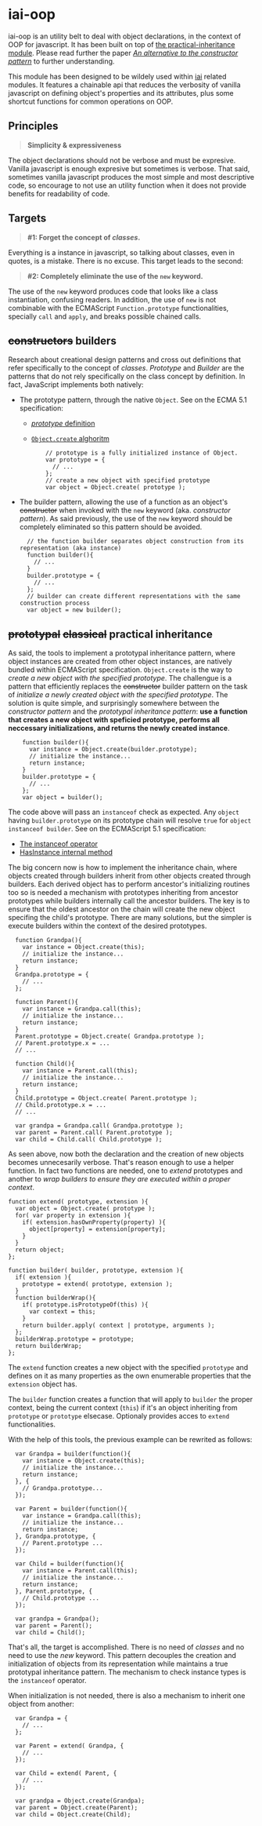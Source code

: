 # iai-oop

iai-oop is an utility belt to deal with object declarations, in the context of OOP for javascript. It has been built on top of [the practical-inheritance module](https://npmjs.org/package/practical-inheritance). Please read further the paper [*An alternative to the constructor pattern*](https://github.com/laconbass/practical-inheritance/blob/master/README.md) to further understanding.


This module has been designed to be wildely used within [iai](https://npmjs.org/search?q=iai) related modules. It features a chainable api that reduces the verbosity of vanilla javascript on defining object's properties and its attributes, plus some shortcut functions for common operations on OOP.


## Principles

> **Simplicity & expressiveness**

The object declarations should not be verbose and must be expresive. Vanilla javascript is enough expresive but sometimes is verbose. That said, sometimes vanilla javascript produces the most simple and most descriptive code, so encourage to not use an utility function when it does not provide benefits for readability of code.

## Targets

> **#1: Forget the concept of _classes_.**

Everything is a instance in javascript, so talking about classes, even in quotes, is a mistake. There is no excuse. This target leads to the second:

> **#2: Completely eliminate the use of the `new` keyword.**

The use of the `new` keyword produces code that looks like a class instantiation, confusing readers. In addition, the use of `new` is not combinable with the ECMAScript `Function.prototype` functionalities, specially `call` and `apply`, and breaks possible chained calls.


## ~~constructors~~ builders

Research about creational design patterns and cross out definitions that refer specifically to the concept of *classes*. *Prototype* and *Builder* are the patterns that do not rely specifically on the class concept by definition. In fact, JavaScript implements both natively:

* The prototype pattern, through the native `Object`. See on the ECMA 5.1 specification:

  * [*prototype* definition](http://www.ecma-international.org/ecma-262/5.1/#sec-4.3.5)
  * [`Object.create` alghoritm](http://www.ecma-international.org/ecma-262/5.1/#sec-15.2.3.5)

            // prototype is a fully initialized instance of Object.
            var prototype = {
              // ...
            };
            // create a new object with specified prototype
            var object = Object.create( prototype );

* The builder pattern, allowing the use of a function as an object's ~~constructor~~ when invoked with the `new` keyword (aka. *constructor pattern*). As said previously, the use of the `new` keyword should be completely eliminated so this pattern should be avoided.

        // the function builder separates object construction from its representation (aka instance)
        function builder(){
          // ...
        }
        builder.prototype = {
          // ...
        };
        // builder can create different representations with the same construction process
        var object = new builder();


## ~~prototypal~~ ~~classical~~ practical inheritance

As said, the tools to implement a prototypal inheritance pattern, where object instances are created from other object instances, are natively bundled within ECMAScript specification. `Object.create` is the way to *create a new object with the specified prototype*. The challengue is a pattern that efficiently replaces the ~~constructor~~ builder pattern on the task of *initialize a newly created object with the specified prototype*. The solution is quite simple, and surprisingly somewhere between the *constructor pattern* and the *prototypal inheritance pattern*: **use a function that creates a new object with speficied prototype, performs all neccessary initializations, and returns the newly created instance**.

        function builder(){
          var instance = Object.create(builder.prototype);
          // initialize the instance...
          return instance;
        }
        builder.prototype = {
          // ...
        };
        var object = builder();

The code above will pass an `instanceof` check as expected. Any `object` having `builder.prototype` on its prototype chain will resolve `true` for `object instanceof builder`. See on the ECMAScript 5.1 specification:

* [The instanceof operator](http://www.ecma-international.org/ecma-262/5.1/#sec-11.8.6)
* [HasInstance internal method](http://www.ecma-international.org/ecma-262/5.1/#sec-15.3.5.3)

The big concern now is how to implement the inheritance chain, where objects created through builders inherit from other objects created through builders. Each derived object has to perform ancestor's initializing routines too so is needed a mechanism with prototypes inheriting from ancestor prototypes while builders internally call the ancestor builders. The key is to ensure that the oldest ancestor on the chain will create the new object specifing the child's prototype. There are many solutions, but the simpler is execute builders within the context of the desired prototypes.

      function Grandpa(){
        var instance = Object.create(this);
        // initialize the instance...
        return instance;
      }
      Grandpa.prototype = {
        // ...
      };

      function Parent(){
        var instance = Grandpa.call(this);
        // initialize the instance...
        return instance;
      }
      Parent.prototype = Object.create( Grandpa.prototype );
      // Parent.prototype.x = ...
      // ...

      function Child(){
        var instance = Parent.call(this);
        // initialize the instance...
        return instance;
      }
      Child.prototype = Object.create( Parent.prototype );
      // Child.prototype.x = ...
      // ...

      var grandpa = Grandpa.call( Grandpa.prototype );
      var parent = Parent.call( Parent.prototype );
      var child = Child.call( Child.prototype );

As seen above, now both the declaration and the creation of new objects becomes unnecesarily verbose. That's reason enough to use a helper function. In fact two functions are needed, one to *extend* prototypes and another to *wrap builders to ensure they are executed within a proper context*.

    function extend( prototype, extension ){
      var object = Object.create( prototype );
      for( var property in extension ){
        if( extension.hasOwnProperty(property) ){
          object[property] = extension[property];
        }
      }
      return object;
    };

    function builder( builder, prototype, extension ){
      if( extension ){
        prototype = extend( prototype, extension );
      }
      function builderWrap(){
        if( prototype.isPrototypeOf(this) ){
          var context = this;
        }
        return builder.apply( context | prototype, arguments );
      };
      builderWrap.prototype = prototype;
      return builderWrap;
    };

The `extend` function creates a new object with the specified `prototype` and defines on it as many properties as the own enumerable properties that the `extension` object has.

The `builder` function creates a function that will apply to `builder` the proper context, being the current context (`this`) if it's an object inheriting from `prototype` or `prototype` elsecase. Optionaly provides acces to `extend` functionalities.

With the help of this tools, the previous example can be rewrited as follows:

      var Grandpa = builder(function(){
        var instance = Object.create(this);
        // initialize the instance...
        return instance;
      }, {
        // Grandpa.prototype...
      });

      var Parent = builder(function(){
        var instance = Grandpa.call(this);
        // initialize the instance...
        return instance;
      }, Grandpa.prototype, {
        // Parent.prototype ...
      });

      var Child = builder(function(){
        var instance = Parent.call(this);
        // initialize the instance...
        return instance;
      }, Parent.prototype, {
        // Child.prototype ...
      });

      var grandpa = Grandpa();
      var parent = Parent();
      var child = Child();

That's all, the target is accomplished. There is no need of *classes* and no need to use the *new* keyword. This pattern decouples the creation and initialization of objects from its representation while maintains a true prototypal inheritance pattern. The mechanism to check instance types is the `instanceof` operator.

When initialization is not needed, there is also a mechanism to inherit one object from another:

      var Grandpa = {
        // ...
      };

      var Parent = extend( Grandpa, {
        // ...
      });

      var Child = extend( Parent, {
        // ...
      });

      var grandpa = Object.create(Grandpa);
      var parent = Object.create(Parent);
      var child = Object.create(Child);
